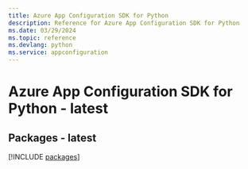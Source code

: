 ```yaml
---
title: Azure App Configuration SDK for Python
description: Reference for Azure App Configuration SDK for Python
ms.date: 03/29/2024
ms.topic: reference
ms.devlang: python
ms.service: appconfiguration
---
```

# Azure App Configuration SDK for Python - latest
## Packages - latest
[!INCLUDE [packages](app-configuration-index.md)]